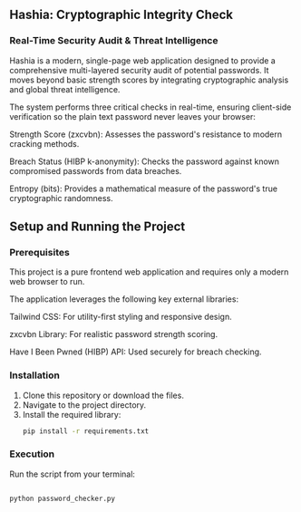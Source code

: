 ## Hashia: Cryptographic Integrity Check 

### Real-Time Security Audit & Threat Intelligence

Hashia is a modern, single-page web application designed to provide a comprehensive multi-layered security audit of potential passwords. It moves beyond basic strength scores by integrating cryptographic analysis and global threat intelligence.

The system performs three critical checks in real-time, ensuring client-side verification so the plain text password never leaves your browser:

Strength Score (zxcvbn): Assesses the password's resistance to modern cracking methods.

Breach Status (HIBP k-anonymity): Checks the password against known compromised passwords from data breaches.

Entropy (bits): Provides a mathematical measure of the password's true cryptographic randomness.

## Setup and Running the Project

### Prerequisites

This project is a pure frontend web application and requires only a modern web browser to run.

The application leverages the following key external libraries:

Tailwind CSS: For utility-first styling and responsive design.

zxcvbn Library: For realistic password strength scoring.

Have I Been Pwned (HIBP) API: Used securely for breach checking.

### Installation
1.  Clone this repository or download the files.
2.  Navigate to the project directory.
3.  Install the required library:
    ```bash
    pip install -r requirements.txt
    ```

### Execution
Run the script from your terminal:
```bash

python password_checker.py




